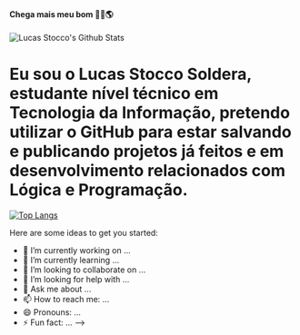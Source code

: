#### Chega mais meu bom 🐱‍👤🌎
![Lucas Stocco's Github Stats](https://github-readme-stats.vercel.app/api?username=LucasStoccoSoldera&theme=monokai&show_icons=true)

# Eu sou o Lucas Stocco Soldera, estudante nível técnico em Tecnologia da Informação, pretendo utilizar o GitHub para estar salvando e publicando projetos já feitos e em desenvolvimento relacionados com Lógica e Programação.

[![Top Langs](https://github-readme-stats.vercel.app/api/top-langs/?username=LucasStoccoSoldera&langs_count=6&theme=monokai)](https://github.com/anuraghazra/github-readme-stats)

Here are some ideas to get you started:

- 🔭 I’m currently working on ...
- 🌱 I’m currently learning ...
- 👯 I’m looking to collaborate on ...
- 🤔 I’m looking for help with ...
- 💬 Ask me about ...
- 📫 How to reach me: ...
- 😄 Pronouns: ...
- ⚡ Fun fact: ...
-->
